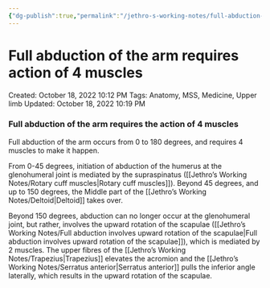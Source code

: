 ```yaml
---
{"dg-publish":true,"permalink":"/jethro-s-working-notes/full-abduction-of-the-arm-requires-action-of-4-mus/","dgPassFrontmatter":true}
---
```



# Full abduction of the arm requires action of 4 muscles

Created: October 18, 2022 10:12 PM
Tags: Anatomy, MSS, Medicine, Upper limb
Updated: October 18, 2022 10:19 PM

### Full abduction of the arm requires the action of 4 muscles

Full abduction of the arm occurs from 0 to 180 degrees, and requires 4 muscles to make it happen.

From 0-45 degrees, initiation of abduction of the humerus at the glenohumeral joint is mediated by the supraspinatus ([[Jethro’s Working Notes/Rotary cuff muscles\|Rotary cuff muscles]]). Beyond 45 degrees, and up to 150 degrees, the Middle part of the [[Jethro’s Working Notes/Deltoid\|Deltoid]] takes over.

Beyond 150 degrees, abduction can no longer occur at the glenohumeral joint, but rather, involves the upward rotation of the scapulae ([[Jethro’s Working Notes/Full abduction involves upward rotation of the scapulae\|Full abduction involves upward rotation of the scapulae]]), which is mediated by 2 muscles. The upper fibres of the [[Jethro’s Working Notes/Trapezius\|Trapezius]] elevates the acromion and the [[Jethro’s Working Notes/Serratus anterior\|Serratus anterior]] pulls the inferior angle laterally, which results in the upward rotation of the scapulae.